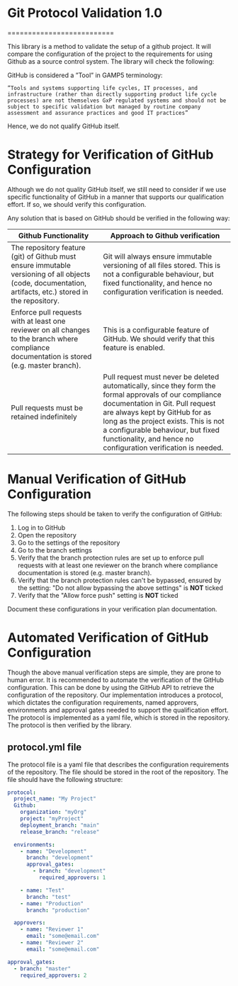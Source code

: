 # Git Protocol Validation 1.0

==========================

This library is a method to validate the setup of a github project. It will compare the configuration of the project to the requirements for using Github as a source control system. The library will check the following:

GitHub is considered a ”Tool” in GAMP5 terminology:

    ”Tools and systems supporting life cycles, IT processes, and infrastructure (rather than directly supporting product life cycle processes) are not themselves GxP regulated systems and should not be subject to specific validation but managed by routine company assessment and assurance practices and good IT practices”

Hence, we do not qualify GitHub itself.

# Strategy for Verification of GitHub Configuration

Although we do not quality GitHub itself, we still need to consider if we use specific functionality of GitHub in a manner that supports our qualification effort. If so, we should verify this configuration.

Any solution that is based on GitHub should be verified in the following way:

| Github Functionality                                                                                                                                    | Approach to Github verification                                                                                                                                                                                                                                                                                            |
| ------------------------------------------------------------------------------------------------------------------------------------------------------- | -------------------------------------------------------------------------------------------------------------------------------------------------------------------------------------------------------------------------------------------------------------------------------------------------------------------------- |
| The repository feature (git) of Github must ensure immutable versioning of all objects (code, documentation, artifacts, etc.) stored in the repository. | Git will always ensure immutable versioning of all files stored. This is not a configurable behaviour, but fixed functionality, and hence no configuration verification is needed.                                                                                                                                         |
| Enforce pull requests with at least one reviewer on all changes to the branch where compliance documentation is stored (e.g. master branch).            | This is a configurable feature of GitHub. We should verify that this feature is enabled.                                                                                                                                                                                                                                   |
| Pull requests must be retained indefinitely                                                                                                             | Pull request must never be deleted automatically, since they form the formal approvals of our compliance documentation in Git. Pull request are always kept by GitHub for as long as the project exists. This is not a configurable behaviour, but fixed functionality, and hence no configuration verification is needed. |

# Manual Verification of GitHub Configuration

The following steps should be taken to verify the configuration of GitHub:

1. Log in to GitHub
2. Open the repository
3. Go to the settings of the repository
4. Go to the branch settings
5. Verify that the branch protection rules are set up to enforce pull requests with at least one reviewer on the branch where compliance documentation is stored (e.g. master branch).
6. Verify that the branch protection rules can't be bypassed, ensured by the setting: "Do not allow bypassing the above settings" is **NOT** ticked
7. Verify that the "Allow force push" setting is **NOT** ticked

Document these configurations in your verification plan documentation.

# Automated Verification of GitHub Configuration

Though the above manual verification steps are simple, they are prone to human error. It is recommended to automate the verification of the GitHub configuration. This can be done by using the GitHub API to retrieve the configuration of the repository. Our implementation introduces a protocol, which dictates the configuration requirements, named approvers, environments and approval gates needed to support the qualification effort. The protocol is implemented as a yaml file, which is stored in the repository. The protocol is then verified by the library.

## protocol.yml file

The protocol file is a yaml file that describes the configuration requirements of the repository. The file should be stored in the root of the repository. The file should have the following structure:

```yaml
protocol:
  project_name: "My Project"
  Github:
    organization: "myOrg"
    project: "myProject"
    deployment_branch: "main"
    release_branch: "release"

  environments:
    - name: "Development"
      branch: "development"
      approval_gates:
        - branch: "development"
          required_approvers: 1

    - name: "Test"
      branch: "test"
    - name: "Production"
      branch: "production"

  approvers:
    - name: "Reviewer 1"
      email: "some@email.com"
    - name: "Reviewer 2"
      email: "some@email.com"

approval_gates:
  - branch: "master"
    required_approvers: 2
```
